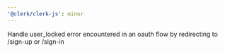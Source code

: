 ```yaml
---
'@clerk/clerk-js': minor
---
```


Handle user_locked error encountered in an oauth flow by redirecting to /sign-up or /sign-in
